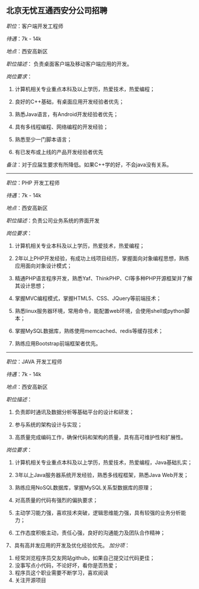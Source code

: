 ## 北京无忧互通西安分公司招聘

*职位*：客户端开发工程师

*待遇*：7k - 14k

*地点*：西安高新区

*职位描述*： 负责桌面客户端及移动客户端应用的开发。

*岗位要求*：

1. 计算机相关专业重点本科及以上学历，热爱技术，热爱编程；

2. 良好的C++基础，有桌面应用开发经验者优先；

3. 熟悉Java语言，有Android开发经验者优先；

4. 具有多线程编程、网络编程的开发经验；

5. 熟悉至少一门脚本语言；

6. 有已发布或上线的产品开发经验者优先

*备注*：对于应届生要求有所降低。如果C++学的好，不会java没有关系。

---

*职位*：PHP 开发工程师

*待遇*：7k - 14k

*地点*：西安高新区

*职位描述*：负责公司业务系统的界面开发

*岗位要求*：

1. 计算机相关专业本科及以上学历，热爱技术，热爱编程；

2. 2年以上PHP开发经验，有成功上线项目经历，掌握面向对象编程思想，熟练应用面向对象设计模式；

3. 精通PHP语言程序开发，熟悉Yaf、ThinkPHP、CI等多种PHP开源框架并了解其设计思想；

4. 掌握MVC编程模式，掌握HTML5、CSS、JQuery等前端技术；

5. 熟悉linux服务器环境，常用命令，能配置web环境，会使用shell或python脚本；

6. 掌握MySQL数据库，熟练使用memcached、redis等缓存技术；

7. 熟练应用Bootstrap前端框架者优先。

---

*职位*：JAVA 开发工程师

*待遇*：7k - 14k

*地点*：西安高新区

*职位描述*：
  1. 负责即时通讯及数据分析等基础平台的设计和研发；

  2. 参与系统的架构设计与实现；

  3. 高质量完成编码工作，确保代码和架构的质量，具有高可维护性和扩展性。

*岗位要求*：
1. 计算机相关专业重点本科及以上学历，热爱技术，热爱编程，Java基础扎实；

2. 3年以上Java服务器系统开发经验，熟悉多线程框架，熟悉Java Web开发；

3. 熟练应用NoSQL数据库，掌握MySQL关系型数据库的原理；

4. 对高质量的代码有强烈的偏执要求；

5. 主动学习能力强，喜欢技术突破，逻辑思维能力强，具有较强的业务分析能力；

6. 工作态度积极主动，责任心强，良好的沟通能力及团队合作精神；

7、具有高并发应用的开发及优化经验优先。
*加分项*：
1. 经常浏览程序员交友网站github，如果自己提交过代码更佳；
2. 没事写点小代码，不论好坏，看你是否热爱；
3. 程序员这个职业需要不断学习，喜欢阅读
4. 关注开源项目
